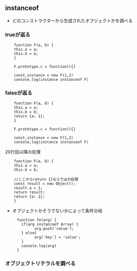 ## instanceof
- どのコンストラクターから生成されたオブジェクトかを調べる

### trueが返る

        function F(a, b) {
        this.a = a;
        this.b = b;
        }
        
        F.prototype.c = function(){}
        
        const.instance = new F(1,2)
        console,log(instance instanceof F)

### falseが返る
        function F(a, b) {
        this.a = a;
        this.b = b;
        return {a: 1};
        }
        
        F.prototype.c = function(){}
        
        const.instance = new F(1,2)
        console,log(instance instanceof F)

20行目以降の処理

        function F(a, b) {
        this.a = a;
        this.b = b;

        //ここからreturn {}ならではの処理
        const result = new Object();
        result.a = 1;
        return result;
        return {a: 1};
        }

- オブジェクトかそうでないかによって条件分岐

        function fn(arg) {
          if(arg instanceof Array) {
                arg.push('value');
          } else{
                arg['key'] = 'value';
          }
          console.log(arg)
        }

### オブジェクトリテラルを調べる
